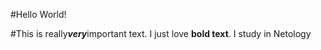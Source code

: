 #Hello World!

#This is really***very***important text.
I just love __bold text__.
I study in Netology